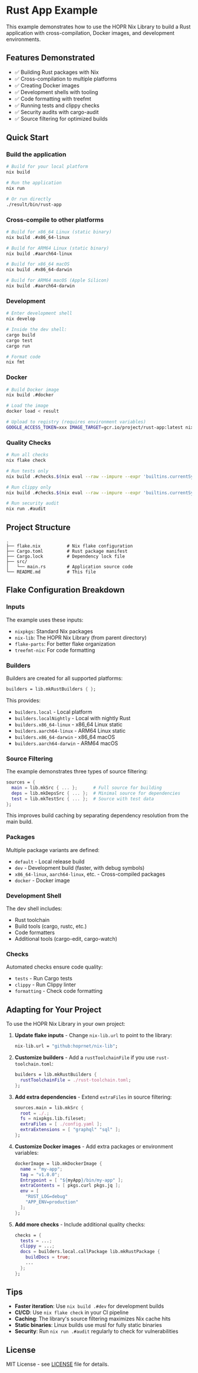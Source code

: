 # Rust App Example

This example demonstrates how to use the HOPR Nix Library to build a Rust application with cross-compilation, Docker images, and development environments.

## Features Demonstrated

- ✅ Building Rust packages with Nix
- ✅ Cross-compilation to multiple platforms
- ✅ Creating Docker images
- ✅ Development shells with tooling
- ✅ Code formatting with treefmt
- ✅ Running tests and clippy checks
- ✅ Security audits with cargo-audit
- ✅ Source filtering for optimized builds

## Quick Start

### Build the application

```bash
# Build for your local platform
nix build

# Run the application
nix run

# Or run directly
./result/bin/rust-app
```

### Cross-compile to other platforms

```bash
# Build for x86_64 Linux (static binary)
nix build .#x86_64-linux

# Build for ARM64 Linux (static binary)
nix build .#aarch64-linux

# Build for x86_64 macOS
nix build .#x86_64-darwin

# Build for ARM64 macOS (Apple Silicon)
nix build .#aarch64-darwin
```

### Development

```bash
# Enter development shell
nix develop

# Inside the dev shell:
cargo build
cargo test
cargo run

# Format code
nix fmt
```

### Docker

```bash
# Build Docker image
nix build .#docker

# Load the image
docker load < result

# Upload to registry (requires environment variables)
GOOGLE_ACCESS_TOKEN=xxx IMAGE_TARGET=gcr.io/project/rust-app:latest nix run .#upload-docker
```

### Quality Checks

```bash
# Run all checks
nix flake check

# Run tests only
nix build .#checks.$(nix eval --raw --impure --expr 'builtins.currentSystem').tests

# Run clippy only
nix build .#checks.$(nix eval --raw --impure --expr 'builtins.currentSystem').clippy

# Run security audit
nix run .#audit
```

## Project Structure

```
.
├── flake.nix          # Nix flake configuration
├── Cargo.toml         # Rust package manifest
├── Cargo.lock         # Dependency lock file
├── src/
│   └── main.rs        # Application source code
└── README.md          # This file
```

## Flake Configuration Breakdown

### Inputs

The example uses these inputs:
- `nixpkgs`: Standard Nix packages
- `nix-lib`: The HOPR Nix Library (from parent directory)
- `flake-parts`: For better flake organization
- `treefmt-nix`: For code formatting

### Builders

Builders are created for all supported platforms:

```nix
builders = lib.mkRustBuilders { };
```

This provides:
- `builders.local` - Local platform
- `builders.localNightly` - Local with nightly Rust
- `builders.x86_64-linux` - x86_64 Linux static
- `builders.aarch64-linux` - ARM64 Linux static
- `builders.x86_64-darwin` - x86_64 macOS
- `builders.aarch64-darwin` - ARM64 macOS

### Source Filtering

The example demonstrates three types of source filtering:

```nix
sources = {
  main = lib.mkSrc { ... };      # Full source for building
  deps = lib.mkDepsSrc { ... };  # Minimal source for dependencies
  test = lib.mkTestSrc { ... };  # Source with test data
};
```

This improves build caching by separating dependency resolution from the main build.

### Packages

Multiple package variants are defined:
- `default` - Local release build
- `dev` - Development build (faster, with debug symbols)
- `x86_64-linux`, `aarch64-linux`, etc. - Cross-compiled packages
- `docker` - Docker image

### Development Shell

The dev shell includes:
- Rust toolchain
- Build tools (cargo, rustc, etc.)
- Code formatters
- Additional tools (cargo-edit, cargo-watch)

### Checks

Automated checks ensure code quality:
- `tests` - Run Cargo tests
- `clippy` - Run Clippy linter
- `formatting` - Check code formatting

## Adapting for Your Project

To use the HOPR Nix Library in your own project:

1. **Update flake inputs** - Change `nix-lib.url` to point to the library:
   ```nix
   nix-lib.url = "github:hoprnet/nix-lib";
   ```

2. **Customize builders** - Add a `rustToolchainFile` if you use `rust-toolchain.toml`:
   ```nix
   builders = lib.mkRustBuilders {
     rustToolchainFile = ./rust-toolchain.toml;
   };
   ```

3. **Add extra dependencies** - Extend `extraFiles` in source filtering:
   ```nix
   sources.main = lib.mkSrc {
     root = ./.;
     fs = nixpkgs.lib.fileset;
     extraFiles = [ ./config.yaml ];
     extraExtensions = [ "graphql" "sql" ];
   };
   ```

4. **Customize Docker images** - Add extra packages or environment variables:
   ```nix
   dockerImage = lib.mkDockerImage {
     name = "my-app";
     tag = "v1.0.0";
     Entrypoint = [ "${myApp}/bin/my-app" ];
     extraContents = [ pkgs.curl pkgs.jq ];
     env = [
       "RUST_LOG=debug"
       "APP_ENV=production"
     ];
   };
   ```

5. **Add more checks** - Include additional quality checks:
   ```nix
   checks = {
     tests = ...;
     clippy = ...;
     docs = builders.local.callPackage lib.mkRustPackage {
       buildDocs = true;
       ...
     };
   };
   ```

## Tips

- **Faster iteration**: Use `nix build .#dev` for development builds
- **CI/CD**: Use `nix flake check` in your CI pipeline
- **Caching**: The library's source filtering maximizes Nix cache hits
- **Static binaries**: Linux builds use musl for fully static binaries
- **Security**: Run `nix run .#audit` regularly to check for vulnerabilities

## License

MIT License - see [LICENSE](../../LICENSE) file for details.
